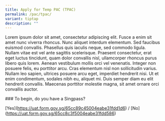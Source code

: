 ```yaml
---
title: Apply for Temp PAC (TPAC)
permalink: /pac/tpac/
variant: tiptap
description: ""
---
```

<p>Lorem ipsum dolor sit amet, consectetur adipiscing elit. Fusce a enim
sit amet nunc viverra rhoncus. Nunc aliquet interdum elementum. Sed faucibus
euismod convallis. Phasellus quis iaculis neque, sed commodo ligula. Nullam
vitae est vel ante sagittis scelerisque. Praesent consectetur, erat eget
luctus tincidunt, quam dolor convallis nisl, ullamcorper rhoncus purus
libero quis lorem. Aenean vestibulum mollis orci vel venenatis. Integer
non posuere felis, eu porttitor arcu. Cras elementum nisl non sollicitudin
varius. Nullam leo sapien, ultrices posuere arcu eget, imperdiet hendrerit
nisi. Ut et enim condimentum, sodales nibh eu, aliquet mi. Duis semper
diam eu elit hendrerit convallis. Maecenas porttitor molestie magna, sit
amet ornare orci convallis auctor.</p>
<p>### To begin, do you have a Singpass?</p>
<p>[Yes](<a href="https://uat.form.gov.sg/65cc89c45004eabe31fdd1d6" rel="noopener noreferrer nofollow" target="_blank">https://uat.form.gov.sg/65cc89c45004eabe31fdd1d6</a>)
/ [No](<a href="https://uat.form.gov.sg/65cc8c3f5004eabe31fdd586" rel="noopener noreferrer nofollow" target="_blank">https://uat.form.gov.sg/65cc8c3f5004eabe31fdd586</a>)</p>